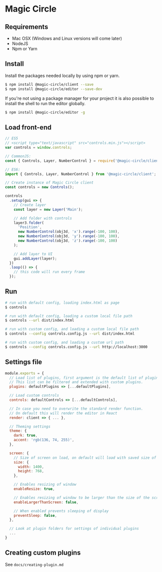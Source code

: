# Magic Circle

## Requirements

- Mac OSX (Windows and Linux versions will come later)
- NodeJS
- Npm or Yarn

## Install

Install the packages needed locally by using npm or yarn.

```sh
$ npm install @magic-circle/client --save
$ npm install @magic-circle/editor --save-dev
```

If you're not using a package manager for your project it is also possible to install the shell to run the editor globally.

```sh
$ npm install @magic-circle/editor -g
```

## Load front-end

```js
// ES5
// <script type="text/javascript" src="controls.min.js"></script>
var controls = window.controls;

// CommonJS:
const { Controls, Layer, NumberControl } = require('@magic-circle/client');

// ES6:
import { Controls, Layer, NumberControl } from '@magic-circle/client';

// Create instance of Magic Circle client
const controls = new Controls();

controls
  .setup(gui => {
    // Create layer
    const layer = new Layer('Main');

    // Add folder with controls
    layer3.folder(
      'Position',
      new NumberControl(obj3d, 'x').range(-100, 100),
      new NumberControl(obj3d, 'y').range(-100, 100),
      new NumberControl(obj3d, 'z').range(-100, 100)
    );

    // Add layer to UI
    gui.addLayer(layer);
  })
  .loop(() => {
    // this code will run every frame
  });
```

## Run

```sh
# run with default config, loading index.html as page
$ controls

# run with default config, loading a custom local file path
$ controls --url dist/index.html

# run with custom config, and loading a custom local file path
$ controls --config controls.config.js --url dist/index.html

# run with custom config, and loading a custom url path
$ controls --config controls.config.js --url http://localhost:3000
```

## Settings file

```js
module.exports = {
  // Load list of plugins, first argument is the default list of plugins
  // This list can be filtered and extended with custom plugins.
  plugins: defaultPlugins => [...defaultPlugins],

  // Load custom controls
  controls: defaultControls => [...defaultControls],

  // In case you need to overwrite the standard render function.
  // On default this will render the editor in React
  render: client => { ... },

  // Theming settings
  theme: {
    dark: true,
    accent: 'rgb(136, 74, 255)',
  },

  screen: {
    // Size of screen on load, on default will load with saved size of window
    size: {
      width: 1400,
      height: 768,
    },

    // Enables resizing of window
    enableResize: true,

    // Enables resizing of window to be larger than the size of the screen
    enableLargerThanScreen: false,

    // When enabled prevents sleeping of display
    preventSleep: false,
  },

  // Look at plugin folders for settings of individual plugins
  ...
}
```

## Creating custom plugins

See `docs/creating-plugin.md`

